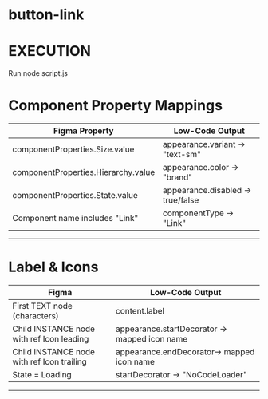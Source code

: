 # button-link

# EXECUTION 
Run node script.js

# Component Property Mappings
| Figma Property                          | Low-Code Output                             |
|----------------------------------------|---------------------------------------------|
| componentProperties.Size.value       | appearance.variant → "text-sm"          |
| componentProperties.Hierarchy.value  | appearance.color → "brand"              |
| componentProperties.State.value      | appearance.disabled → true/false       |
| Component name includes "Link"       | componentType → "Link"                 |

---

# Label & Icons

| Figma                                           | Low-Code Output                                    |
|------------------------------------------------|----------------------------------------------------|
| First TEXT node (characters)               | content.label                                   |
| Child INSTANCE node with ref Icon leading    | appearance.startDecorator → mapped icon name     |
| Child INSTANCE node with ref Icon trailing   | appearance.endDecorator→ mapped icon name       |
| State = Loading                              | startDecorator → "NoCodeLoader"                |

---
